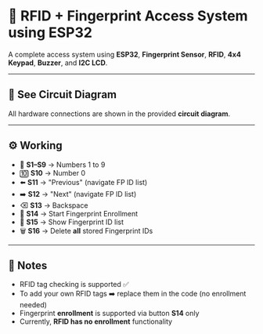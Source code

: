 # 🔐 RFID + Fingerprint Access System using ESP32

A complete access system using **ESP32**, **Fingerprint Sensor**, **RFID**, **4x4 Keypad**, **Buzzer**, and **I2C LCD**.

---

## 📌 See Circuit Diagram

All hardware connections are shown in the provided **circuit diagram**.

---

## ⚙️ Working

- 🔢 **S1–S9** → Numbers 1 to 9  
- 🔟 **S10** → Number 0  
- ⬅️ **S11** → "Previous" (navigate FP ID list)  
- ➡️ **S12** → "Next" (navigate FP ID list)  
- ⌫ **S13** → Backspace  
- 📝 **S14** → Start Fingerprint Enrollment  
- 📃 **S15** → Show Fingerprint ID list  
- 🗑️ **S16** → Delete **all** stored Fingerprint IDs  

---

## 🧠 Notes

- RFID tag checking is supported ✅  
- To add your own RFID tags ➡️ replace them in the code (no enrollment needed)  
- Fingerprint **enrollment** is supported via button **S14** only  
- Currently, **RFID has no enrollment** functionality
